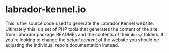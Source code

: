 # labrador-kennel.io

This is the source code used to generate the Labrador Kennel website. Ultimately this is a set of PHP tools that generates 
the content of the site from Labrador package READMEs and the contents of their `docs/` folders. If you're looking to 
change the _actual content_ of the website you should be adjusting the individual repo's documentation instead.
